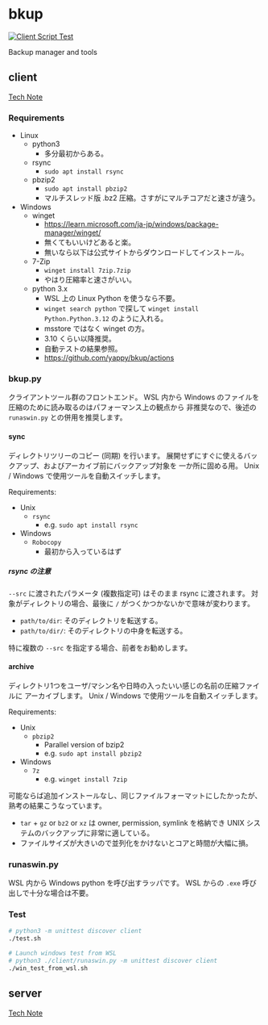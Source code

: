 # bkup

[![Client Script Test](https://github.com/yappy/bkup/actions/workflows/python.yaml/badge.svg)](https://github.com/yappy/bkup/actions/workflows/python.yaml)

Backup manager and tools

## client

[Tech Note](note/client.md)

### Requirements

* Linux
  * python3
    * 多分最初からある。
  * rsync
    * `sudo apt install rsync`
  * pbzip2
    * `sudo apt install pbzip2`
    * マルチスレッド版 .bz2 圧縮。さすがにマルチコアだと速さが違う。
* Windows
  * winget
    * <https://learn.microsoft.com/ja-jp/windows/package-manager/winget/>
    * 無くてもいいけどあると楽。
    * 無いなら以下は公式サイトからダウンロードしてインストール。
  * 7-Zip
    * `winget install 7zip.7zip`
    * やはり圧縮率と速さがいい。
  * python 3.x
    * WSL 上の Linux Python を使うなら不要。
    * `winget search python` で探して `winget install Python.Python.3.12`
      のように入れる。
    * msstore ではなく winget の方。
    * 3.10 くらい以降推奨。
    * 自動テストの結果参照。
    * <https://github.com/yappy/bkup/actions>

### bkup.py

クライアントツール群のフロントエンド。
WSL 内から Windows のファイルを圧縮のために読み取るのはパフォーマンス上の観点から
非推奨なので、後述の `runaswin.py` との併用を推奨します。

#### sync

ディレクトリツリーのコピー (同期) を行います。
展開せずにすぐに使えるバックアップ、およびアーカイブ前にバックアップ対象を
一か所に固める用。
Unix / Windows で使用ツールを自動スイッチします。

Requirements:

* Unix
  * `rsync`
    * e.g. `sudo apt install rsync`
* Windows
  * `Robocopy`
    * 最初から入っているはず

##### rsync の注意

`--src` に渡されたパラメータ (複数指定可) はそのまま rsync に渡されます。
対象がディレクトリの場合、最後に `/` がつくかつかないかで意味が変わります。

* `path/to/dir`: そのディレクトリを転送する。
* `path/to/dir/`: そのディレクトリの中身を転送する。

特に複数の `--src` を指定する場合、前者をお勧めします。

#### archive

ディレクトリ1つをユーザ/マシン名や日時の入ったいい感じの名前の圧縮ファイルに
アーカイブします。
Unix / Windows で使用ツールを自動スイッチします。

Requirements:

* Unix
  * `pbzip2`
    * Parallel version of bzip2
    * e.g. `sudo apt install pbzip2`
* Windows
  * `7z`
    * e.g. `winget install 7zip`

可能ならば追加インストールなし、同じファイルフォーマットにしたかったが、
熟考の結果こうなっています。

* `tar` + `gz` or `bz2` or `xz` は owner, permission, symlink を格納でき
  UNIX システムのバックアップに非常に適している。
* ファイルサイズが大きいので並列化をかけないとコアと時間が大幅に損。

### runaswin.py

WSL 内から Windows python を呼び出すラッパです。
WSL からの `.exe` 呼び出しで十分な場合は不要。

### Test

```sh
# python3 -m unittest discover client
./test.sh

# Launch windows test from WSL
# python3 ./client/runaswin.py -m unittest discover client
./win_test_from_wsl.sh
```

## server

[Tech Note](note/server.md)
